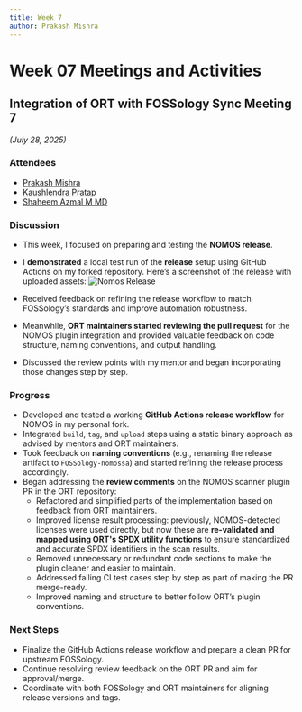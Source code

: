 ```yaml
---
title: Week 7
author: Prakash Mishra
---
```

<!--
SPDX-License-Identifier: CC-BY-SA-4.0

SPDX-FileCopyrightText: 2025 Prakash Mishra <prakashmishra9921@gmail.com>
-->

# Week 07 Meetings and Activities

## Integration of ORT with FOSSology Sync Meeting 7

*(July 28, 2025)*

### Attendees

- [Prakash Mishra](https://github.com/Prakash-Mishra-9ghz)
- [Kaushlendra Pratap](https://github.com/Kaushl2208)
- [Shaheem Azmal M MD](https://github.com/shaheemazmalmmd)

### Discussion

- This week, I focused on preparing and testing the **NOMOS release**.
- I **demonstrated** a local test run of the **release** setup using GitHub Actions on my forked repository.
Here’s a screenshot of the release with uploaded assets:
![Nomos Release](/img/oss-review-toolkit/Nomos-Release.png)

- Received feedback on refining the release workflow to match FOSSology’s standards and improve automation robustness.
- Meanwhile, **ORT maintainers started reviewing the pull request** for the NOMOS plugin integration and provided valuable feedback on code structure, naming conventions, and output handling.
- Discussed the review points with my mentor and began incorporating those changes step by step.

### Progress

- Developed and tested a working **GitHub Actions release workflow** for NOMOS in my personal fork.
- Integrated `build`, `tag`, and `upload` steps using a static binary approach as advised by mentors and ORT maintainers.
- Took feedback on **naming conventions** (e.g., renaming the release artifact to `FOSSology-nomossa`) and started refining the release process accordingly.
- Began addressing the **review comments** on the NOMOS scanner plugin PR in the ORT repository:
  - Refactored and simplified parts of the implementation based on feedback from ORT maintainers.
  - Improved license result processing: previously, NOMOS-detected licenses were used directly, but now these are **re-validated and mapped using ORT's SPDX utility functions** to ensure standardized and accurate SPDX identifiers in the scan results.
  - Removed unnecessary or redundant code sections to make the plugin cleaner and easier to maintain.
  - Addressed failing CI test cases step by step as part of making the PR merge-ready.
  - Improved naming and structure to better follow ORT’s plugin conventions.

### Next Steps

- Finalize the GitHub Actions release workflow and prepare a clean PR for upstream FOSSology.
- Continue resolving review feedback on the ORT PR and aim for approval/merge.
- Coordinate with both FOSSology and ORT maintainers for aligning release versions and tags.
